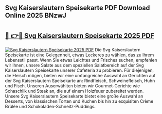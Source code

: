 ## Svg Kaiserslautern Speisekarte PDF Download Online 2025 BNzwJ

# <h2><a href="http://gcd4k7.nevu.top/?p=Svg+Kaiserslautern+Speisekarte">🔗 👉🔴 Svg Kaiserslautern Speisekarte 2025 PDF</a></h2>

[![Svg Kaiserslautern Speisekarte 2025 PDF](https://i.imgur.com/dBaPXMq.png)](http://gcd4k7.nevu.top/?p=Svg+Kaiserslautern+Speisekarte)
Die Svg Kaiserslautern Speisekarte ist eine Gelegenheit, etwas Leckeres zu wählen, das zu Ihrem Lebensstil passt. Wenn Sie etwas Leichtes und Frisches suchen, empfehlen wir Ihnen, unsere Salate aus dem speziellen Salatbereich auf der Svg Kaiserslautern Speisekarte unserer Cafeteria zu probieren. Für diejenigen, die Fleisch mögen, bieten wir eine umfangreiche Auswahl an Gerichten auf der Svg Kaiserslautern Speisekarte an: Rindfleisch, Schweinefleisch, Huhn und Fisch. Unseren Auserwählten bieten wir Gourmet-Gerichte wie Schaschlik und Steak an, die auf einem Holzfeuer zubereitet werden. Unsere Svg Kaiserslautern Speisekarte bietet eine große Auswahl an Desserts, von klassischen Torten und Kuchen bis hin zu exquisiten Crème Brûlée und Schokoladen-Schneitz-Puddings.
